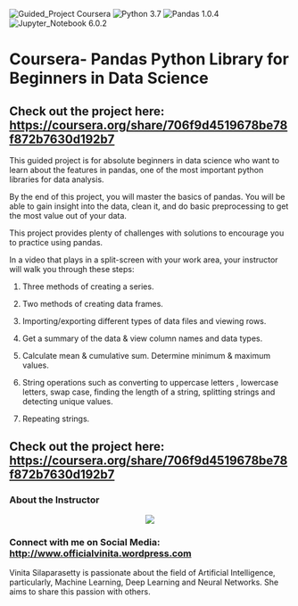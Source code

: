 ![Guided_Project Coursera](https://img.shields.io/badge/Guided_Project-Coursera-blue.svg?style=plastic) ![Python 3.7](https://img.shields.io/badge/Python-3.7-blue.svg?style=plastic) ![Pandas 1.0.4](https://img.shields.io/badge/Pandas-1.0.4-blue.svg?style=plastic) ![Jupyter_Notebook 6.0.2](https://img.shields.io/badge/Jupyter_Notebook-6.0.2-blue.svg?style=plastic)

# Coursera- Pandas Python Library for Beginners in Data Science

## Check out the project here: https://coursera.org/share/706f9d4519678be78f872b7630d192b7

This guided project is for absolute beginners in data science who want to learn about the features in pandas, one of the most important python libraries for data analysis.

By the end of this project, you will master the basics of pandas. You will be able to gain insight into the data, clean it, and do basic preprocessing to get the most value out of your data.

This project provides plenty of challenges with solutions to encourage you to practice using pandas.

In a video that plays in a split-screen with your work area, your instructor will walk you through these steps:

1) Three methods of creating a series.

2) Two methods of creating data frames.

3) Importing/exporting different types of data files and viewing rows.

4) Get a summary of the data & view column names and data types.

5) Calculate mean & cumulative sum. Determine minimum & maximum values.

6) String operations such as converting to uppercase letters , lowercase letters, swap case, finding the length of a string, splitting strings and detecting unique values.

7) Repeating strings.

## Check out the project here: https://coursera.org/share/706f9d4519678be78f872b7630d192b7

### About the Instructor

<p align="center">
  <img width="" height="" src="https://scontent.fblr1-4.fna.fbcdn.net/v/t1.0-9/s960x960/105023518_2615103578751880_5389051389238009337_o.png?_nc_cat=108&_nc_sid=dd9801&_nc_ohc=lKFVQChMMRcAX_7Ml5O&_nc_ht=scontent.fblr1-4.fna&oh=319dc92107495526234bbb2e9741be4c&oe=5F453477">
</p>

### Connect with me on Social Media: http://www.officialvinita.wordpress.com

Vinita Silaparasetty is passionate about the field of Artificial Intelligence, particularly, Machine Learning, Deep Learning and Neural Networks. She aims to share this passion with others.

